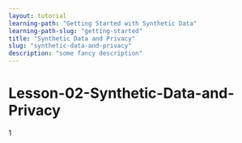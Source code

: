 ```yaml
---
layout: tutorial
learning-path: "Getting Started with Synthetic Data"
learning-path-slug: "getting-started"
title: "Synthetic Data and Privacy"
slug: "synthetic-data-and-privacy"
description: "some fancy description"
---
```


# Lesson-02-Synthetic-Data-and-Privacy
1